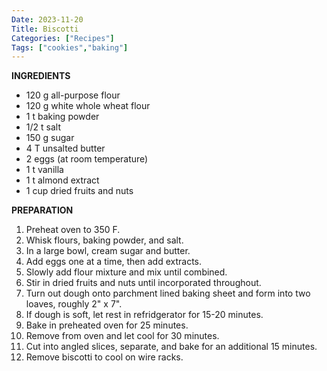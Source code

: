 ```yaml
---
Date: 2023-11-20
Title: Biscotti
Categories: ["Recipes"]
Tags: ["cookies","baking"]
---
```


__INGREDIENTS__

* 120 g all-purpose flour
* 120 g white whole wheat flour
* 1 t baking powder
* 1/2 t salt
* 150 g sugar
* 4 T unsalted butter
* 2 eggs (at room temperature)
* 1 t vanilla
* 1 t almond extract
* 1 cup dried fruits and nuts

__PREPARATION__

1. Preheat oven to 350 F.
2. Whisk flours, baking powder, and salt.
3. In a large bowl, cream sugar and butter. 
4. Add eggs one at a time, then add extracts.
5. Slowly add flour mixture and mix until combined.
6. Stir in dried fruits and nuts until incorporated throughout.
7. Turn out dough onto parchment lined baking sheet and form into two loaves, roughly 2" x 7".
8. If dough is soft, let rest in refridgerator for 15-20 minutes.
9. Bake in preheated oven for 25 minutes.
10. Remove from oven and let cool for 30 minutes.
11. Cut into angled slices, separate, and bake for an additional 15 minutes.
12. Remove biscotti to cool on wire racks.
